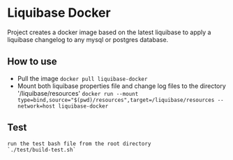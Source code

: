 Liquibase Docker
================

Project creates a docker image based on the latest liquibase to apply a liquibase changelog to any mysql or postgres database.


## How to use
*	Pull the image 
	`docker pull liquibase-docker`
*	Mount both liquibase properties file and change log files to the directory '/liquibase/resources'
	`docker run --mount type=bind,source="$(pwd)/resources",target=/liquibase/resources --network=host liquibase-docker`
## Test
    run the test bash file from the root directory
    `./test/build-test.sh`
